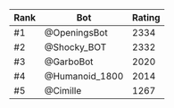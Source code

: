 Rank|Bot|Rating
---|---|---
#1|@OpeningsBot|2334
#2|@Shocky_BOT|2332
#3|@GarboBot|2020
#4|@Humanoid_1800|2014
#5|@Cimille|1267
